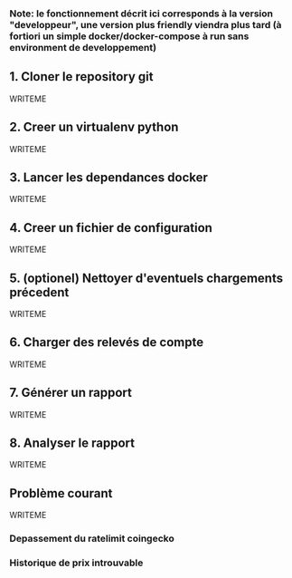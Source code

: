 ### Note: le fonctionnement décrit ici corresponds à la version "developpeur", une version plus friendly viendra plus tard (à fortiori un simple docker/docker-compose à run sans environment de developpement)

## 1. Cloner le repository git

WRITEME

## 2. Creer un virtualenv python

WRITEME

## 3. Lancer les dependances docker

WRITEME

## 4. Creer un fichier de configuration

WRITEME

## 5. (optionel) Nettoyer d'eventuels chargements précedent

WRITEME

## 6. Charger des relevés de compte

WRITEME

## 7. Générer un rapport

WRITEME

## 8. Analyser le rapport

WRITEME

## Problème courant

WRITEME

### Depassement du ratelimit coingecko

### Historique de prix introuvable